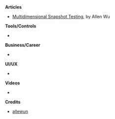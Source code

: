 
**Articles**

* [Multidimensional Snapshot Testing](http://blog.originate.com/blog/2018/03/19/multidimensional-snapshot-testing/), by Allen Wu

**Tools/Controls**

* 

**Business/Career**

* 

**UI/UX**

* 

**Videos**

* 

**Credits**

* [allewun](https://github.com/allewun)

